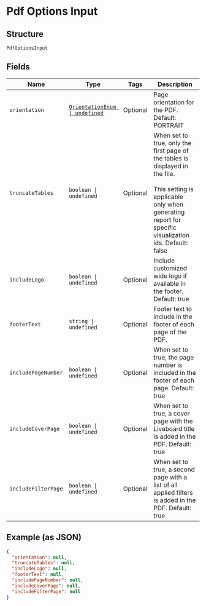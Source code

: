 
# Pdf Options Input

## Structure

`PdfOptionsInput`

## Fields

| Name | Type | Tags | Description |
|  --- | --- | --- | --- |
| `orientation` | [`OrientationEnum \| undefined`](../../doc/models/orientation-enum.md) | Optional | Page orientation for the PDF. Default: PORTRAIT |
| `truncateTables` | `boolean \| undefined` | Optional | When set to true, only the first page of the tables is displayed in the file.<br><br>This setting is applicable only when generating report for specific visualization ids. Default: false |
| `includeLogo` | `boolean \| undefined` | Optional | Include customized wide logo if available in the footer. Default: true |
| `footerText` | `string \| undefined` | Optional | Footer text to include in the footer of each page of the PDF. |
| `includePageNumber` | `boolean \| undefined` | Optional | When set to true, the page number is included in the footer of each page. Default: true |
| `includeCoverPage` | `boolean \| undefined` | Optional | When set to true, a cover page with the Liveboard title is added in the PDF. Default: true |
| `includeFilterPage` | `boolean \| undefined` | Optional | When set to true, a second page with a list of all applied filters is added in the PDF. Default: true |

## Example (as JSON)

```json
{
  "orientation": null,
  "truncateTables": null,
  "includeLogo": null,
  "footerText": null,
  "includePageNumber": null,
  "includeCoverPage": null,
  "includeFilterPage": null
}
```

